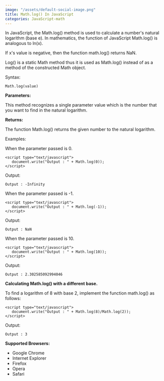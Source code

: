 ```yaml
---
image: "/assets/default-social-image.png"
title: Math.log() In JavaScript
categories: JavaScript-math
---
```


In JavaScript, the Math.log() method is used to calculate a number's natural logarithm (base e). In mathematics, the function of JavaScript Math.log() is analogous to ln(x).

If x's value is negative, then the function math.log() returns NaN.

Log() is a static Math method thus it is used as Math.log() instead of as a method of the constructed Math object.

Syntax:

`Math.log(value)`

**Parameters:** 

This method recognizes a single parameter value which is the number that you want to find in the natural logarithm.

**Returns:**

The function Math.log() returns the given number to the natural logarithm.

Examples:

When the parameter passed is 0.

```
<script type="text/javascript"> 
   document.write("Output : " + Math.log(0)); 
</script> 
```

Output:

`Output : -Infinity`

When the parameter passed is -1.

```
<script type="text/javascript"> 
   document.write("Output : " + Math.log(-1)); 
</script> 
```

Output:

`Output : NaN`

When the parameter passed is 10.

```
<script type="text/javascript"> 
   document.write("Output : " + Math.log(10)); 
</script> 
```

Output:

`Output : 2.302585092994046`

**Calculating Math.log() with a different base.**

To find a logarithm of 8 with base 2, implement the function math.log() as follows:

```
<script type="text/javascript"> 
   document.write("Output : " + Math.log(8)/Math.log(2)); 
</script> 
```

Output:

`Output : 3`

**Supported Browsers:**

* Google Chrome
* Internet Explorer
* Firefox
* Opera
* Safari